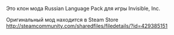 Это клон мода Russian Language Pack для игры Invisible, Inc.

Оригинальный мод находится в Steam Store http://steamcommunity.com/sharedfiles/filedetails/?id=429385151
